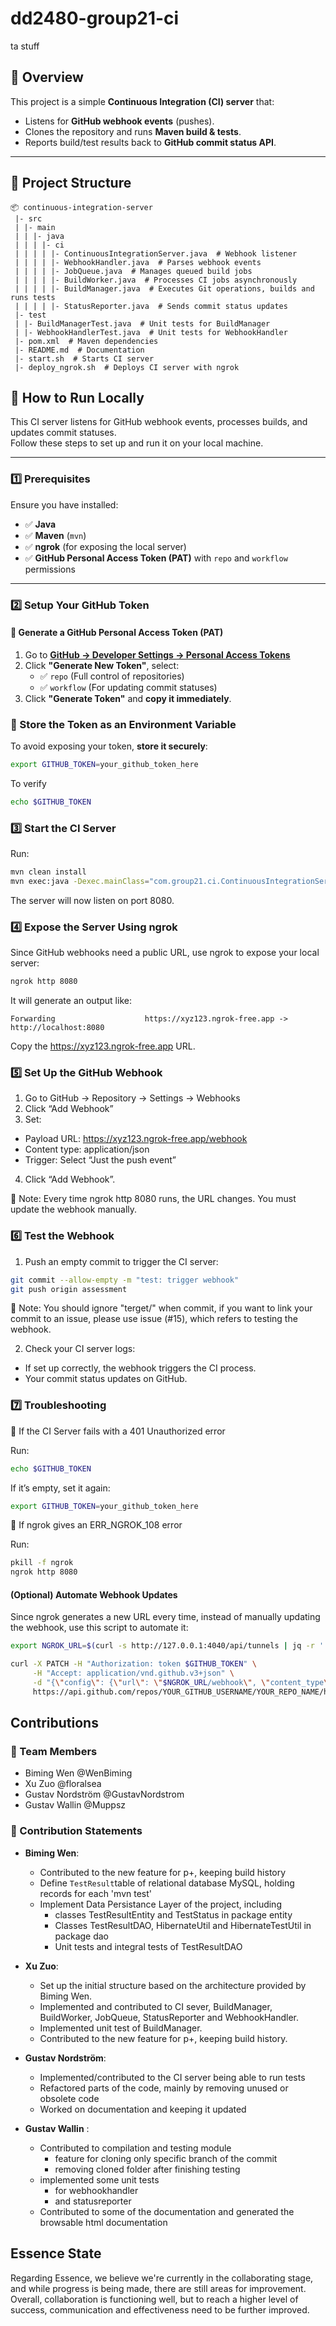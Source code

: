 # dd2480-group21-ci
 ta stuff
## 📌 Overview
This project is a simple **Continuous Integration (CI) server** that:
- Listens for **GitHub webhook events** (pushes).
- Clones the repository and runs **Maven build & tests**.
- Reports build/test results back to **GitHub commit status API**.

---

## 📂 Project Structure

```
📦 continuous-integration-server
 |- src
 | |- main
 | | |- java
 | | | |- ci
 | | | | |- ContinuousIntegrationServer.java  # Webhook listener
 | | | | |- WebhookHandler.java  # Parses webhook events
 | | | | |- JobQueue.java  # Manages queued build jobs
 | | | | |- BuildWorker.java  # Processes CI jobs asynchronously
 | | | | |- BuildManager.java  # Executes Git operations, builds and runs tests
 | | | | |- StatusReporter.java  # Sends commit status updates
 |- test
 | |- BuildManagerTest.java  # Unit tests for BuildManager
 | |- WebhookHandlerTest.java  # Unit tests for WebhookHandler
 |- pom.xml  # Maven dependencies
 |- README.md  # Documentation
 |- start.sh  # Starts CI server
 |- deploy_ngrok.sh  # Deploys CI server with ngrok
```

## 🚀 How to Run Locally

This CI server listens for GitHub webhook events, processes builds, and updates commit statuses.  
Follow these steps to set up and run it on your local machine.

---

### **1️⃣ Prerequisites**
Ensure you have installed:
- ✅ **Java**
- ✅ **Maven** (`mvn`)
- ✅ **ngrok** (for exposing the local server)
- ✅ **GitHub Personal Access Token (PAT)** with `repo` and `workflow` permissions

---

### **2️⃣ Setup Your GitHub Token**
#### **🔹 Generate a GitHub Personal Access Token (PAT)**
1. Go to **[GitHub → Developer Settings → Personal Access Tokens](https://github.com/settings/tokens)**
2. Click **"Generate New Token"**, select:
   - ✅ `repo` (Full control of repositories)
   - ✅ `workflow` (For updating commit statuses)
3. Click **"Generate Token"** and **copy it immediately**.

### **🔹 Store the Token as an Environment Variable**
To avoid exposing your token, **store it securely**:

```sh
export GITHUB_TOKEN=your_github_token_here
```

To verify
```sh
echo $GITHUB_TOKEN
```

### 3️⃣ Start the CI Server
Run:
```sh
mvn clean install
mvn exec:java -Dexec.mainClass="com.group21.ci.ContinuousIntegrationServer"
```
The server will now listen on port 8080.

### 4️⃣ Expose the Server Using ngrok
Since GitHub webhooks need a public URL, use ngrok to expose your local server:
```sh
ngrok http 8080
```

It will generate an output like:
```
Forwarding                    https://xyz123.ngrok-free.app -> http://localhost:8080
```
Copy the https://xyz123.ngrok-free.app URL.

### 5️⃣ Set Up the GitHub Webhook
1.	Go to GitHub → Repository → Settings → Webhooks
2.	Click “Add Webhook”
3.	Set:
 - Payload URL: https://xyz123.ngrok-free.app/webhook
 - Content type: application/json
 - Trigger: Select “Just the push event”
4.	Click “Add Webhook”.

🚨 Note: Every time ngrok http 8080 runs, the URL changes. You must update the webhook manually.

### 6️⃣ Test the Webhook
1.	Push an empty commit to trigger the CI server:
```sh
git commit --allow-empty -m "test: trigger webhook"
git push origin assessment
```
🚨 Note: You should ignore "terget/" when commit, if you want to link your commit to an issue, please use issue (#15), which refers to testing the webhook.

2.	Check your CI server logs:
 - If set up correctly, the webhook triggers the CI process.
 - Your commit status updates on GitHub.

### 7️⃣ Troubleshooting
🔹 If the CI Server fails with a 401 Unauthorized error

Run:
```sh
echo $GITHUB_TOKEN
```

If it’s empty, set it again:
```sh
export GITHUB_TOKEN=your_github_token_here
```

🔹 If ngrok gives an ERR_NGROK_108 error

Run:
```sh
pkill -f ngrok
ngrok http 8080
```

#### (Optional) Automate Webhook Updates

Since ngrok generates a new URL every time, instead of manually updating the webhook, use this script to automate it:
```sh
export NGROK_URL=$(curl -s http://127.0.0.1:4040/api/tunnels | jq -r '.tunnels[0].public_url')

curl -X PATCH -H "Authorization: token $GITHUB_TOKEN" \
     -H "Accept: application/vnd.github.v3+json" \
     -d "{\"config\": {\"url\": \"$NGROK_URL/webhook\", \"content_type\": \"json\"}}" \
     https://api.github.com/repos/YOUR_GITHUB_USERNAME/YOUR_REPO_NAME/hooks/YOUR_WEBHOOK_ID
```
## Contributions

### **🔹 Team Members**
- Biming Wen @WenBiming
- Xu Zuo @floralsea
- Gustav Nordström @GustavNordstrom
- Gustav Wallin @Muppsz

### **🔹 Contribution Statements**
- **Biming Wen**: 
  - Contributed to the new feature for p+, keeping build history
  - Define `TestResult`table of relational database MySQL, holding records for each 'mvn test'
  - Implement Data Persistance Layer of the project, including
    - classes TestResultEntity and TestStatus in package entity
    - Classes TestResultDAO, HibernateUtil and HibernateTestUtil in package dao
    - Unit tests and integral tests of TestResultDAO
  
- **Xu Zuo**:
   - Set up the initial structure based on the architecture provided by Biming Wen.
   - Implemented and contributed to CI sever, BuildManager, BuildWorker, JobQueue, StatusReporter and WebhookHandler.
   - Implemented unit test of BuildManager.
   - Contributed to the new feature for p+, keeping build history.
  
- **Gustav Nordström**:
   - Implemented/contributed to the CI server being able to run tests
   - Refactored parts of the code, mainly by removing unused or obsolete code 
   - Worked on documentation and keeping it updated
   
- **Gustav Wallin** :  
   - Contributed to compilation and testing module 
      - feature for cloning only specific branch of the commit
      - removing cloned folder after finishing testing
   - implemented some unit tests
      - for webhookhandler 
      - and statusreporter
   - Contributed to some of the documentation and generated the browsable html documentation


## Essence State

Regarding Essence, we believe we're currently in the collaborating stage, and while progress is being made, there are still areas for improvement. Overall, collaboration is functioning well, but to reach a higher level of success, communication and effectiveness need to be further improved.
